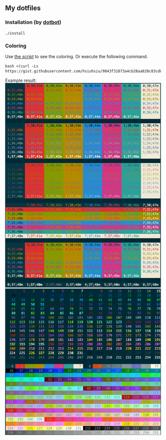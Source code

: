 ## My dotfiles

### Installation (by [dotbot](https://github.com/anishathalye/dotbot))
    ./install

### Coloring

Use [the script](https://gist.github.com/hsiuhsiu/9843f31873a4cb28aa820c83cd82db3c) to see the coloring. Or execute the following command.

    bash <(curl -Ls https://gist.githubusercontent.com/hsiuhsiu/9843f31873a4cb28aa820c83cd82db3c/raw/2fdf40e4fcb0bfcda32fa39b6660145d7eadeb52/color.sh)

Example result:
![](fig/color_ansi.png)
![](fig/color_256.png)
